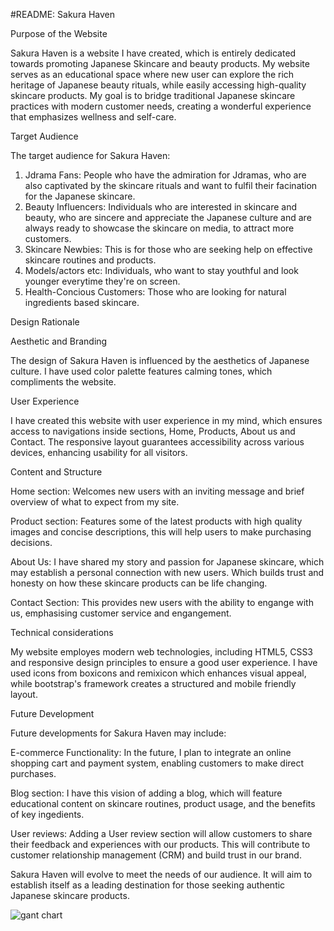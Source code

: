 #README: Sakura Haven

Purpose of the Website

Sakura Haven is a website I have created, which is entirely dedicated towards promoting Japanese Skincare and beauty products. My website serves as an educational space where new user can explore the rich heritage of Japanese beauty rituals, while easily accessing high-quality skincare products. My goal is to bridge traditional Japanese skincare practices with modern customer needs, creating a wonderful experience that emphasizes wellness and self-care.

Target Audience 

The target audience for Sakura Haven:

1. Jdrama Fans: People who have the admiration for Jdramas, who are also captivated by the skincare rituals and want to fulfil their facination for the Japanese skincare.
2. Beauty Influencers: Individuals who are interested in skincare and beauty, who are sincere and appreciate the Japanese culture and are always ready to showcase the skincare on media, to attract more customers.
3. Skincare Newbies: This is for those who are seeking help on effective skincare routines and products.
4. Models/actors etc: Individuals, who want to stay youthful and look younger everytime they're on screen. 
5. Health-Concious Customers: Those who are looking for natural ingredients based skincare. 

Design Rationale 

Aesthetic and Branding

The design of Sakura Haven is influenced by the aesthetics of Japanese culture. I have used color palette features calming tones, which compliments the website. 

User Experience

I have created this website with user experience in my mind, which ensures access to navigations inside sections, Home, Products, About us and Contact. The responsive layout guarantees accessibility across various devices, enhancing usability for all visitors.

Content and Structure

Home section: Welcomes new users with an inviting message and brief overview of what to expect from my site.

Product section: Features some of the latest products with high quality images and concise descriptions, this will help users to make purchasing decisions. 

About Us: I have shared my story and passion for Japanese skincare, which may establish a personal connection with new users. Which builds trust and honesty on how these skincare products can be life changing.

Contact Section: This provides new users with the ability to engange with us, emphasising customer service and engangement.

Technical considerations

My website employes modern web technologies, including HTML5, CSS3 and responsive design principles to ensure a good user experience. I have used icons from boxicons and remixicon which enhances visual appeal, while bootstrap's framework creates a structured and mobile friendly layout.

Future Development 

Future developments for Sakura Haven may include: 

E-commerce Functionality: In the future, I plan to integrate an online shopping cart and payment system, enabling customers to make direct purchases.

Blog section: I have this vision of adding a blog, which will feature educational content on skincare routines, product usage, and the benefits of key ingedients. 

User reviews: Adding a User review section will allow customers to share their feedback and experiences with our products. This will contribute to customer relationship management (CRM) and build trust in our brand. 

Sakura Haven will evolve to meet the needs of our audience. It will aim to establish itself as a leading destination for those seeking authentic Japanese skincare products.

![gant chart](https://github.com/user-attachments/assets/c091b564-73de-4e9c-9b69-dbb19edf01e8)









